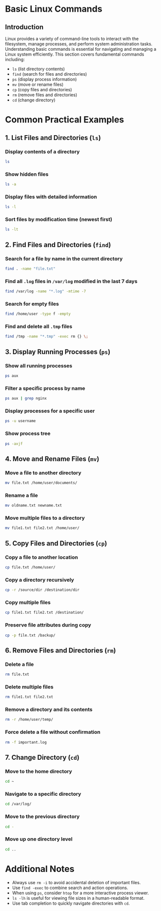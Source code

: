 # Basic Linux Commands

## Introduction

Linux provides a variety of command-line tools to interact with the filesystem, manage processes, and perform system administration tasks. Understanding basic commands is essential for navigating and managing a Linux system efficiently. This section covers fundamental commands including:

- `ls` (list directory contents)
- `find` (search for files and directories)
- `ps` (display process information)
- `mv` (move or rename files)
- `cp` (copy files and directories)
- `rm` (remove files and directories)
- `cd` (change directory)

# Common Practical Examples

## 1. List Files and Directories (`ls`)
### Display contents of a directory
```bash
ls
```
### Show hidden files
```bash
ls -a
```
### Display files with detailed information
```bash
ls -l
```
### Sort files by modification time (newest first)
```bash
ls -lt
```

## 2. Find Files and Directories (`find`)
### Search for a file by name in the current directory
```bash
find . -name "file.txt"
```
### Find all `.log` files in `/var/log` modified in the last 7 days
```bash
find /var/log -name "*.log" -mtime -7
```
### Search for empty files
```bash
find /home/user -type f -empty
```
### Find and delete all `.tmp` files
```bash
find /tmp -name "*.tmp" -exec rm {} \;
```

## 3. Display Running Processes (`ps`)
### Show all running processes
```bash
ps aux
```
### Filter a specific process by name
```bash
ps aux | grep nginx
```
### Display processes for a specific user
```bash
ps -u username
```
### Show process tree
```bash
ps -axjf
```

## 4. Move and Rename Files (`mv`)
### Move a file to another directory
```bash
mv file.txt /home/user/documents/
```
### Rename a file
```bash
mv oldname.txt newname.txt
```
### Move multiple files to a directory
```bash
mv file1.txt file2.txt /home/user/
```

## 5. Copy Files and Directories (`cp`)
### Copy a file to another location
```bash
cp file.txt /home/user/
```
### Copy a directory recursively
```bash
cp -r /source/dir /destination/dir
```
### Copy multiple files
```bash
cp file1.txt file2.txt /destination/
```
### Preserve file attributes during copy
```bash
cp -p file.txt /backup/
```

## 6. Remove Files and Directories (`rm`)
### Delete a file
```bash
rm file.txt
```
### Delete multiple files
```bash
rm file1.txt file2.txt
```
### Remove a directory and its contents
```bash
rm -r /home/user/temp/
```
### Force delete a file without confirmation
```bash
rm -f important.log
```

## 7. Change Directory (`cd`)
### Move to the home directory
```bash
cd ~
```
### Navigate to a specific directory
```bash
cd /var/log/
```
### Move to the previous directory
```bash
cd -
```
### Move up one directory level
```bash
cd ..
```

# Additional Notes
- Always use `rm -i` to avoid accidental deletion of important files.
- Use `find -exec` to combine search and action operations.
- When using `ps`, consider `htop` for a more interactive process viewer.
- `ls -lh` is useful for viewing file sizes in a human-readable format.
- Use tab completion to quickly navigate directories with `cd`.

